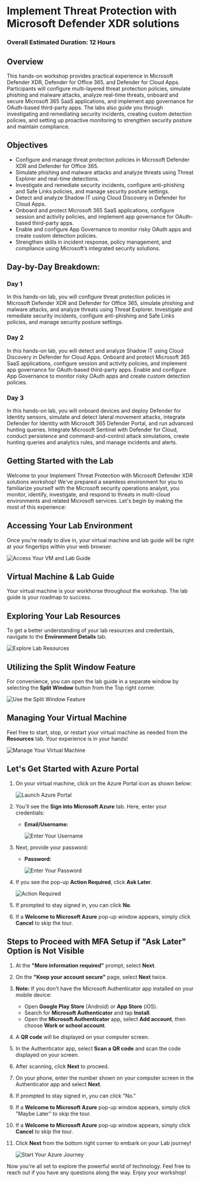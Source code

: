 # Implement Threat Protection with Microsoft Defender XDR solutions

### Overall Estimated Duration: 12 Hours

## Overview
This hands-on workshop provides practical experience in Microsoft Defender XDR, Defender for Office 365, and Defender for Cloud Apps. Participants will configure multi-layered threat protection policies, simulate phishing and malware attacks, analyze real-time threats, onboard and secure Microsoft 365 SaaS applications, and implement app governance for OAuth-based third-party apps. The labs also guide you through investigating and remediating security incidents, creating custom detection policies, and setting up proactive monitoring to strengthen security posture and maintain compliance.

## Objectives
- Configure and manage threat protection policies in Microsoft Defender XDR and Defender for Office 365.
- Simulate phishing and malware attacks and analyze threats using Threat Explorer and real-time detections.
- Investigate and remediate security incidents, configure anti-phishing and Safe Links policies, and manage security posture settings.
- Detect and analyze Shadow IT using Cloud Discovery in Defender for Cloud Apps.
- Onboard and protect Microsoft 365 SaaS applications, configure session and activity policies, and implement app governance for OAuth-based third-party apps.
- Enable and configure App Governance to monitor risky OAuth apps and create custom detection policies.
- Strengthen skills in incident response, policy management, and compliance using Microsoft’s integrated security solutions.

## Day-by-Day Breakdown:

### **Day 1**
In this hands-on lab, you will configure threat protection policies in Microsoft Defender XDR and Defender for Office 365, simulate phishing and malware attacks, and analyze threats using Threat Explorer. Investigate and remediate security incidents, configure anti-phishing and Safe Links policies, and manage security posture settings.

### **Day 2**
In this hands-on lab, you will detect and analyze Shadow IT using Cloud Discovery in Defender for Cloud Apps. Onboard and protect Microsoft 365 SaaS applications, configure session and activity policies, and implement app governance for OAuth-based third-party apps. Enable and configure App Governance to monitor risky OAuth apps and create custom detection policies.

### **Day 3**
In this hands-on lab, you will onboard devices and deploy Defender for Identity sensors, simulate and detect lateral movement attacks, integrate Defender for Identity with Microsoft 365 Defender Portal, and run advanced hunting queries. Integrate Microsoft Sentinel with Defender for Cloud, conduct persistence and command-and-control attack simulations, create hunting queries and analytics rules, and manage incidents and alerts.


## Getting Started with the Lab
 
Welcome to your Implement Threat Protection with Microsoft Defender XDR solutions workshop! We've prepared a seamless environment for you to familiarize yourself with the Microsoft security operations analyst, you monitor, identify, investigate, and respond to threats in multi-cloud environments and related Microsoft services. Let's begin by making the most of this experience:
 
## Accessing Your Lab Environment
 
Once you're ready to dive in, your virtual machine and lab guide will be right at your fingertips within your web browser.
 
![Access Your VM and Lab Guide](./media/gst1.png)

## Virtual Machine & Lab Guide
 
Your virtual machine is your workhorse throughout the workshop. The lab guide is your roadmap to success.
 
## Exploring Your Lab Resources
 
To get a better understanding of your lab resources and credentials, navigate to the **Environment Details** tab.
 
![Explore Lab Resources](./media/gst2.png)
 
## Utilizing the Split Window Feature
 
For convenience, you can open the lab guide in a separate window by selecting the **Split Window** button from the Top right corner.
 
![Use the Split Window Feature](./media/gst3.png)
 
## Managing Your Virtual Machine
 
Feel free to start, stop, or restart your virtual machine as needed from the **Resources** tab. Your experience is in your hands!
 
![Manage Your Virtual Machine](./media/gst4.png)

## Let's Get Started with Azure Portal
 
1. On your virtual machine, click on the Azure Portal icon as shown below:
 
    ![Launch Azure Portal](./media/gst5.png)

2. You'll see the **Sign into Microsoft Azure** tab. Here, enter your credentials:
 
   - **Email/Username:** <inject key="AzureAdUserEmail"></inject>
 
     ![Enter Your Username](./media/gst6.png)
 
3. Next, provide your password:
 
   - **Password:** <inject key="AzureAdUserPassword"></inject>
 
     ![Enter Your Password](./media/gst7.png)

1. If you see the pop-up **Action Required**, click **Ask Later**.

    ![Action Required](./media/gst8.png) 
 
4. If prompted to stay signed in, you can click **No**.

5. If a **Welcome to Microsoft Azure** pop-up window appears, simply click **Cancel** to skip the tour.

## Steps to Proceed with MFA Setup if "Ask Later" Option is Not Visible

1. At the **"More information required"** prompt, select **Next**.

1. On the **"Keep your account secure"** page, select **Next** twice.

1. **Note:** If you don’t have the Microsoft Authenticator app installed on your mobile device:

   - Open **Google Play Store** (Android) or **App Store** (iOS).
   - Search for **Microsoft Authenticator** and tap **Install**.
   - Open the **Microsoft Authenticator** app, select **Add account**, then choose **Work or school account**.

1. A **QR code** will be displayed on your computer screen.

1. In the Authenticator app, select **Scan a QR code** and scan the code displayed on your screen.

1. After scanning, click **Next** to proceed.

1. On your phone, enter the number shown on your computer screen in the Authenticator app and select **Next**.

1. If prompted to stay signed in, you can click "No."

1. If a **Welcome to Microsoft Azure** pop-up window appears, simply click "Maybe Later" to skip the tour.

1. If a **Welcome to Microsoft Azure** pop-up window appears, simply click **Cancel** to skip the tour.
 
1. Click **Next** from the bottom right corner to embark on your Lab journey!
 
     ![Start Your Azure Journey](./media/gst9.png)

Now you're all set to explore the powerful world of technology. Feel free to reach out if you have any questions along the way. Enjoy your workshop!

